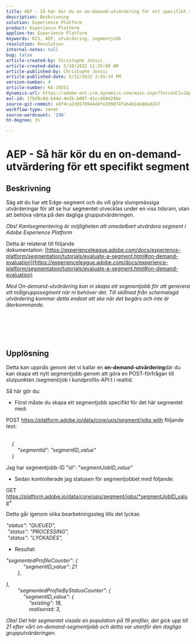 ```yaml
---
title: AEP - Så här kör du en on-demand-utvärdering för ett specifikt segment
description: Beskrivning
solution: Experience Platform
product: Experience Platform
applies-to: Experience Platform
keywords: KCS, AEP, utvärdering, segmentjobb
resolution: Resolution
internal-notes: null
bug: false
article-created-by: Christophe Jossic
article-created-date: 5/10/2022 11:25:00 AM
article-published-by: Christophe Jossic
article-published-date: 5/12/2022 3:55:14 PM
version-number: 4
article-number: KA-19251
dynamics-url: https://adobe-ent.crm.dynamics.com/main.aspx?forceUCI=1&pagetype=entityrecord&etn=knowledgearticle&id=e9b791cf-53d0-ec11-a7b5-00224809c101
exl-id: 17bd9c0d-b44d-4e2b-b097-d1cc469d29be
source-git-commit: e8f4ca2dd578944d4fe399074fab461de88ad247
workflow-type: tm+mt
source-wordcount: '290'
ht-degree: 1%

---
```


# AEP - Så här kör du en on-demand-utvärdering för ett specifikt segment

## Beskrivning


Säg att du har ett Edge-segment och du vill göra slumpmässiga utvärderingar för att se hur segmentet utvecklas under en viss tidsram, utan att behöva vänta på den dagliga grupputvärderingen.

*Obs! Kantsegmentering är möjligheten att omedelbart utvärdera segment i Adobe Experience Platform*



Detta är relaterat till följande dokumentation: [https://experienceleague.adobe.com/docs/experience-platform/segmentation/tutorials/evaluate-a-segment.html#on-demand-evaluation](https://experienceleague.adobe.com/docs/experience-platform/segmentation/tutorials/evaluate-a-segment.html#on-demand-evaluation)

*Med On-demand-utvärdering kan ni skapa ett segmentjobb för att generera ett målgruppssegment när ni behöver det. Till skillnad från schemalagd utvärdering kommer detta endast att ske när det begärs och inte är återkommande.*




<br><br> <br><br>

## Upplösning


Detta kan uppnås genom det vi kallar en <b>on-demand-utvärdering</b>där du kan skapa ett nytt segmentjobb genom att göra en POST-förfrågan till slutpunkten /segment/job i kundprofils-API:t i realtid.



Så här gör du:



- Först måste du skapa ett segmentjobb specifikt för det här segmentet med:


POST https://platform.adobe.io/data/core/ups/segment/jobs with följande text:

*<br>    {
<br>        &quot;segmentId&quot;: &quot;segmentID_value&quot;
<br>    }*



Jag har segmentjobb-ID &quot;id&quot;: &quot;*segmentJobID_value*&quot;



- Sedan kontrollerade jag statusen för segmentjobbet med följande:


GET https://platform.adobe.io/data/core/ups/segment/jobs/*segmentJobID_value*



Detta går igenom olika bearbetningssteg tills det lyckas

*&quot;status&quot;: &quot;QUEUED&quot;,
<br> &quot;status&quot;: &quot;PROCESSING&quot;,
<br> &quot;status&quot;: &quot;LYCKADES&quot;,*



- Resultat:


*&quot;segmentedProfileCounter&quot;: {
<br>            &quot;segmentID_value&quot;: 21
<br>        },*

*},
<br>        &quot;segmentedProfileByStatusCounter&quot;: {
<br>            &quot;segmentID_value&quot;: {
<br>                &quot;existing&quot;: 18,
<br>                realiserad: 3,<br>*



*Obs! Det här segmentet visade en population på 19 profiler, det gick upp till 21 efter vårt on-demand-segmentjobb och detta var utanför den dagliga grupputvärderingen.*
